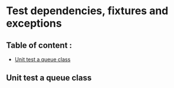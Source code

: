 # Test dependencies, fixtures and exceptions

## Table of content :

* [Unit test a queue class](#unit-test-a-queue-class)

## Unit test a queue class

